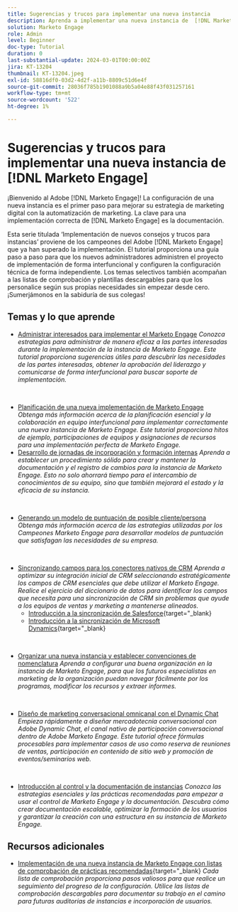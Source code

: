 ```yaml
---
title: Sugerencias y trucos para implementar una nueva instancia
description: Aprenda a implementar una nueva instancia de  [!DNL Marketo Engage]  para aprovechar al máximo su potencia.
solution: Marketo Engage
role: Admin
level: Beginner
doc-type: Tutorial
duration: 0
last-substantial-update: 2024-03-01T00:00:00Z
jira: KT-13204
thumbnail: KT-13204.jpeg
exl-id: 58816df0-03d2-4d2f-a11b-8809c51d6e4f
source-git-commit: 28036f785b1901088a9b5a04e88f43f031257161
workflow-type: tm+mt
source-wordcount: '522'
ht-degree: 1%

---
```


# Sugerencias y trucos para implementar una nueva instancia de [!DNL Marketo Engage]

¡Bienvenido al Adobe [!DNL Marketo Engage]! La configuración de una nueva instancia es el primer paso para mejorar su estrategia de marketing digital con la automatización de marketing. La clave para una implementación correcta de [!DNL Marketo Engage] es la documentación.

Esta serie titulada ‘Implementación de nuevos consejos y trucos para instancias’ proviene de los campeones del Adobe [!DNL Marketo Engage] que ya han superado la implementación. El tutorial proporciona una guía paso a paso para que los nuevos administradores administren el proyecto de implementación de forma interfuncional y configuren la configuración técnica de forma independiente. Los temas selectivos también acompañan a las listas de comprobación y plantillas descargables para que los personalice según sus propias necesidades sin empezar desde cero. ¡Sumerjámonos en la sabiduría de sus colegas!

## Temas y lo que aprende

* [Administrar interesados para implementar el Marketo Engage](/help/marketo-tutorial-implementing-new-instance/managing-stakeholder-communications.md)
  *Conozca estrategias para administrar de manera eficaz a las partes interesadas durante la implementación de la instancia de Marketo Engage. Este tutorial proporciona sugerencias útiles para descubrir las necesidades de las partes interesadas, obtener la aprobación del liderazgo y comunicarse de forma interfuncional para buscar soporte de implementación.*
<br>

* [Planificación de una nueva implementación de Marketo Engage](/help/marketo-tutorial-implementing-new-instance/planning-for-new-implementation.md)
  *Obtenga más información acerca de la planificación esencial y la colaboración en equipo interfuncional para implementar correctamente una nueva instancia de Marketo Engage. Este tutorial proporciona hitos de ejemplo, participaciones de equipos y asignaciones de recursos para una implementación perfecta de Marketo Engage.*
  <br>
* [Desarrollo de jornadas de incorporación y formación internas](/help/marketo-tutorial-implementing-new-instance/internal-training-roadshow.md)
  *Aprenda a establecer un procedimiento sólido para crear y mantener la documentación y el registro de cambios para la instancia de Marketo Engage. Esto no solo ahorrará tiempo para el intercambio de conocimientos de su equipo, sino que también mejorará el estado y la eficacia de su instancia.*
<br>

* [Generando un modelo de puntuación de posible cliente/persona](/help/marketo-tutorial-implementing-new-instance/building-person-scoring-model.md)
  *Obtenga más información acerca de las estrategias utilizadas por los Campeones Marketo Engage para desarrollar modelos de puntuación que satisfagan las necesidades de su empresa.*
<br>

* [Sincronizando campos para los conectores nativos de CRM](/help/marketo-tutorial-implementing-new-instance/syncing-fields-for-crm-integration.md)
  *Aprenda a optimizar su integración inicial de CRM seleccionando estratégicamente los campos de CRM esenciales que debe utilizar el Marketo Engage. Realice el ejercicio del diccionario de datos para identificar los campos que necesita para una sincronización de CRM sin problemas que ayude a los equipos de ventas y marketing a mantenerse alineados.*
   * [Introducción a la sincronización de Salesforce](https://experienceleague.adobe.com/en/docs/marketo-learn/tutorials/lead-and-data-management/salesforce-sync-setup){target="_blank}
   * [Introducción a la sincronización de Microsoft Dynamics](https://experienceleague.adobe.com/en/docs/marketo-learn/tutorials/lead-and-data-management/microsoft-dynamics-sync-setup){target="_blank}
<br>

* [Organizar una nueva instancia y establecer convenciones de nomenclatura](/help/marketo-tutorial-implementing-new-instance/organizing-new-instance.md)
  *Aprenda a configurar una buena organización en la instancia de Marketo Engage, para que los futuros especialistas en marketing de la organización puedan navegar fácilmente por los programas, modificar los recursos y extraer informes.*
<br>

* [Diseño de marketing conversacional omnicanal con el Dynamic Chat](/help/marketo-tutorial-implementing-new-instance/designing-omnichannel-conversational-marketing.md)
  *Empieza rápidamente a diseñar mercadotecnia conversacional con Adobe Dynamic Chat, el canal nativo de participación conversacional dentro de Adobe Marketo Engage. Este tutorial ofrece fórmulas procesables para implementar casos de uso como reserva de reuniones de ventas, participación en contenido de sitio web y promoción de eventos/seminarios web.*
<br>

* [Introducción al control y la documentación de instancias](/help/marketo-tutorial-implementing-new-instance/documenting-your-instance.md)
  *Conozca las estrategias esenciales y las prácticas recomendadas para empezar a usar el control de Marketo Engage y la documentación. Descubra cómo crear documentación escalable, optimizar la formación de los usuarios y garantizar la creación con una estructura en su instancia de Marketo Engage.*

## Recursos adicionales

* [Implementación de una nueva instancia de Marketo Engage con listas de comprobación de prácticas recomendadas](https://experienceleague.adobe.com/en/docs/marketo/using/getting-started/implementing-a-new-marketo-engage-instance/where-to-start){target="_blank}
  *Cada lista de comprobación proporciona pasos valiosos para que realice un seguimiento del progreso de la configuración. Utilice las listas de comprobación descargables para documentar su trabajo en el camino para futuras auditorías de instancias e incorporación de usuarios.*


